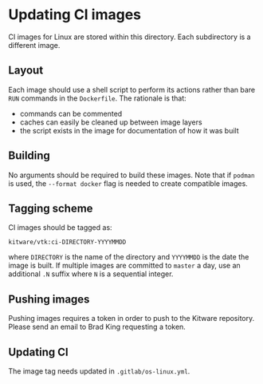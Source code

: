 # Updating CI images

CI images for Linux are stored within this directory. Each subdirectory is a
different image.

## Layout

Each image should use a shell script to perform its actions rather than bare
`RUN` commands in the `Dockerfile`. The rationale is that:

  - commands can be commented
  - caches can easily be cleaned up between image layers
  - the script exists in the image for documentation of how it was built

## Building

No arguments should be required to build these images. Note that if `podman` is
used, the `--format docker` flag is needed to create compatible images.

## Tagging scheme

CI images should be tagged as:

    kitware/vtk:ci-DIRECTORY-YYYYMMDD

where `DIRECTORY` is the name of the directory and `YYYYMMDD` is the date the
image is built. If multiple images are committed to `master` a day, use an
additional `.N` suffix where `N` is a sequential integer.

## Pushing images

Pushing images requires a token in order to push to the Kitware repository.
Please send an email to Brad King requesting a token.

## Updating CI

The image tag needs updated in `.gitlab/os-linux.yml`.
